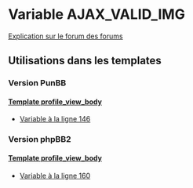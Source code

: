 # Variable AJAX_VALID_IMG
[Explication sur le forum des forums](http://forum.forumactif.com/t294113-listing-des-variables#AJAX_VALID_IMG)
## Utilisations dans les templates
### Version PunBB
#### [Template profile_view_body](punbb/profile_view_body.md)
* [Variable à la ligne 146](../punbb/profile_view_body.tpl#L146)
### Version phpBB2
#### [Template profile_view_body](subsilver/profile_view_body.md)
* [Variable à la ligne 160](../subsilver/profile_view_body.tpl#L160)